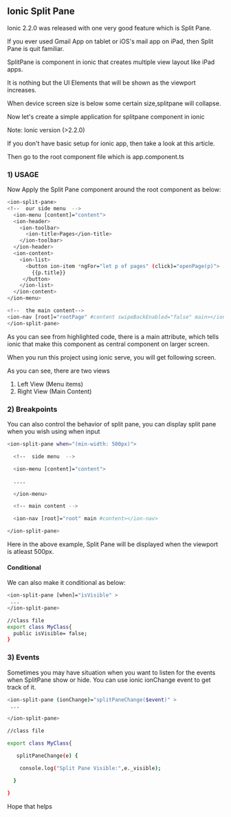 
## Ionic Split Pane

Ionic 2.2.0 was released with one very good feature which is Split Pane.

If you ever used Gmail App on tablet or iOS's mail app on iPad, then Split Pane is quit familiar.

SplitPane is component in ionic that creates multiple view layout like iPad apps.

It is nothing but the UI Elements that will be shown as the viewport increases.

When device screen size is below some certain size,splitpane will collapse.

Now let's create a simple application for splitpane component in ionic

Note: Ionic version (>2.2.0)

If you don't have basic setup for ionic app, then take a look at this article.

Then go to the root component file which is app.component.ts

### 1) USAGE
Now Apply the Split Pane component around the root component as below:

```bash
<ion-split-pane>
<!--  our side menu  -->
  <ion-menu [content]="content">
  <ion-header>
    <ion-toolbar>
      <ion-title>Pages</ion-title>
    </ion-toolbar>
  </ion-header>
  <ion-content>
    <ion-list>
      <button ion-item *ngFor="let p of pages" (click)="openPage(p)">
        {{p.title}}
     </button>
    </ion-list>
  </ion-content>
</ion-menu>

<!--  the main content-->
<ion-nav [root]="rootPage" #content swipeBackEnabled="false" main></ion-nav>
</ion-split-pane>
```
As you can see from highlighted code, there is a main attribute, which tells ionic that make this component as central component on larger screen.

When you run this project using ionic serve, you will get following screen.

As you can see, there are two views
1. Left View (Menu items)
2. Right View (Main Content)

### 2) Breakpoints

You can also control the behavior of split pane, you can display split pane when you wish using when input

```bash
<ion-split-pane when="(min-width: 500px)">

  <!--  side menu  -->

  <ion-menu [content]="content">

  ....

  </ion-menu>

  <!-- main content -->

  <ion-nav [root]="root" main #content></ion-nav>

</ion-split-pane>
```
Here in the above example, Split Pane will be displayed when the viewport is atleast 500px.

#### Conditional
We can also make it conditional as below:
```bash
<ion-split-pane [when]="isVisible" >
 ...
</ion-split-pane>

//class file
export class MyClass{
  public isVisible= false;
}
```
### 3) Events

Sometimes you may have situation when you want to listen for the events when SplitPane show or hide.
You can use ionic ionChange event to get track of it.

```bash
<ion-split-pane (ionChange)="splitPaneChange($event)" >
 ...

</ion-split-pane>

//class file

export class MyClass{

   splitPaneChange(e) {

    console.log("Split Pane Visible:",e._visible);

  }

}
```
Hope that helps
